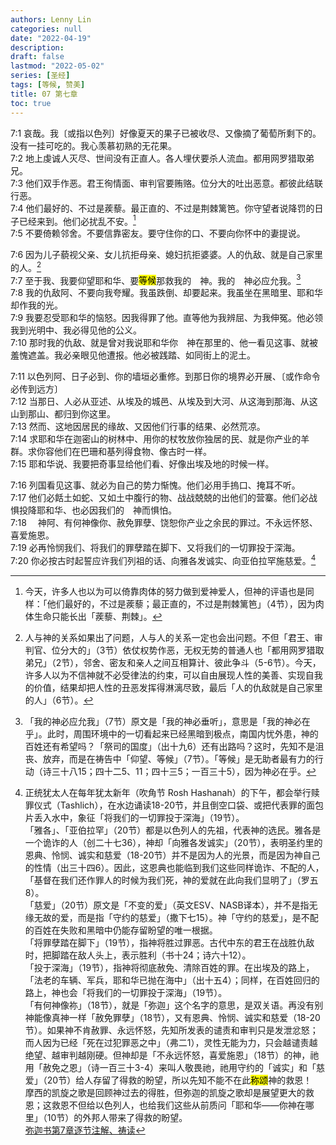 ```yaml
---
authors: Lenny Lin
categories: null
date: "2022-04-19"
description: 
draft: false
lastmod: "2022-05-02"
series: [圣经]
tags: [等候, 赞美]
title: 07 第七章
toc: true
---
```




<!--more-->

7:1 哀哉。我〔或指以色列〕好像夏天的果子已被收尽、又像摘了葡萄所剩下的。没有一挂可吃的。我心羡慕初熟的无花果。  
7:2 地上虔诚人灭尽、世间没有正直人。各人埋伏要杀人流血。都用网罗猎取弟兄。  
7:3 他们双手作恶。君王徇情面、审判官要贿赂。位分大的吐出恶意。都彼此结联行恶。  
7:4 他们最好的、不过是蒺藜。最正直的、不过是荆棘篱笆。你守望者说降罚的日子已经来到。他们必扰乱不安。[^1]  
7:5 不要倚赖邻舍。不要信靠密友。要守住你的口、不要向你怀中的妻提说。  

7:6 因为儿子藐视父亲、女儿抗拒母亲、媳妇抗拒婆婆。人的仇敌、就是自己家里的人。[^2]  
7:7 至于我、我要仰望耶和华、要<mark>等候</mark>那救我的　神。我的　神必应允我。[^3]  
7:8 我的仇敌阿、不要向我夸耀。我虽跌倒、却要起来。我虽坐在黑暗里、耶和华却作我的光。  
7:9 我要忍受耶和华的恼怒。因我得罪了他。直等他为我辨屈、为我伸冤。他必领我到光明中、我必得见他的公义。  
7:10 那时我的仇敌、就是曾对我说耶和华你　神在那里的、他一看见这事、就被羞愧遮盖。我必亲眼见他遭报。他必被践踏、如同街上的泥土。  

7:11 以色列阿、日子必到、你的墙垣必重修。到那日你的境界必开展、〔或作命令必传到远方〕  
7:12 当那日、人必从亚述、从埃及的城邑、从埃及到大河、从这海到那海、从这山到那山、都归到你这里。  
7:13 然而、这地因居民的缘故、又因他们行事的结果、必然荒凉。  
7:14 求耶和华在迦密山的树林中、用你的杖牧放你独居的民、就是你产业的羊群。求你容他们在巴珊和基列得食物、像古时一样。  
7:15 耶和华说、我要把奇事显给他们看、好像出埃及地的时候一样。  

7:16 列国看见这事、就必为自己的势力惭愧。他们必用手摀口、掩耳不听。  
7:17 他们必餂土如蛇、又如土中腹行的物、战战兢兢的出他们的营寨。他们必战惧投降耶和华、也必因我们的　神而惧怕。  
7:18 　神阿、有何神像你、赦免罪孽、饶恕你产业之余民的罪过。不永远怀怒、喜爱施恩。  
7:19 必再怜悯我们、将我们的罪孽踏在脚下、又将我们的一切罪投于深海。  
7:20 你必按古时起誓应许我们列祖的话、向雅各发诚实、向亚伯拉罕施慈爱。[^4]  

[^1]: 今天，许多人也以为可以倚靠肉体的努力做到爱神爱人，但神的评语也是同样：「他们最好的，不过是蒺藜；最正直的，不过是荆棘篱笆」（4节），因为肉体生命只能长出「蒺藜、荆棘」。  
[^2]: 人与神的关系如果出了问题，人与人的关系一定也会出问题。不但「君王、审判官、位分大的」（3节）依仗权势作恶，无权无势的普通人也「都用网罗猎取弟兄」（2节），邻舍、密友和亲人之间互相算计、彼此争斗（5-6节）。今天，许多人以为不信神就不必受律法的约束，可以自由展现人性的美善、实现自我的价值，结果却把人性的丑恶发挥得淋漓尽致，最后「人的仇敌就是自己家里的人」（6节）。  
[^3]: 「我的神必应允我」（7节）原文是「我的神必垂听」，意思是「我的神必在乎」。此时，周围环境中的一切看起来已经黑暗到极点，南国内忧外患，神的百姓还有希望吗？「祭司的国度」（出十九6）还有出路吗？这时，先知不是沮丧、放弃，而是在祷告中「仰望、等候」（7节）。「等候」是无助者最有力的行动（诗三十八15；四十二5、11；四十三5；一百三十5），因为神必在乎。  
[^4]: 正统犹太人在每年犹太新年（吹角节 Rosh Hashanah）的下午，都会举行赎罪仪式（Tashlich），在水边诵读18-20节，并且倒空口袋、或把代表罪的面包片丢入水中，象征「将我们的一切罪投于深海」（19节）。  
  「雅各」、「亚伯拉罕」（20节）都是以色列人的先祖，代表神的选民。雅各是一个诡诈的人（创二十七36），神却「向雅各发诚实」（20节），表明圣约里的恩典、怜悯、诚实和慈爱（18-20节）并不是因为人的光景，而是因为神自己的性情（出三十四6）。因此，这恩典也能临到我们这些同样诡诈、不配的人，「基督在我们还作罪人的时候为我们死，神的爱就在此向我们显明了」（罗五8）。  
  「慈爱」（20节）原文是「不变的爱」（英文ESV、NASB译本），并不是指无缘无故的爱，而是指「守约的慈爱」（撒下七15）。神「守约的慈爱」，是不配的百姓在失败和黑暗中仍能存留盼望的唯一根据。  
  「将罪孽踏在脚下」（19节），指神将胜过罪恶。古代中东的君王在战胜仇敌时，把脚踏在敌人头上，表示胜利（书十24；诗六十12）。  
  「投于深海」（19节），指神将彻底赦免、清除百姓的罪。在出埃及的路上，「法老的车辆、军兵，耶和华已抛在海中」（出十五4）；同样，在百姓回归的路上，神也会「将我们的一切罪投于深海」（19节）。  
  「有何神像祢」（18节），就是「弥迦」这个名字的意思，是双关语。再没有别神能像真神一样「赦免罪孽」（18节），又有恩典、怜悯、诚实和慈爱（18-20节）。如果神不肯赦罪、永远怀怒，先知所发表的谴责和审判只是发泄忿怒；而人因为已经「死在过犯罪恶之中」（弗二1），灵性无能为力，只会越谴责越绝望、越审判越刚硬。但神却是「不永远怀怒，喜爱施恩」（18节）的神，祂用「赦免之恩」（诗一百三十3-4）来叫人敬畏祂，祂用守约的「诚实」和「慈爱」（20节）给人存留了得救的盼望，所以先知不能不在此<mark>称颂</mark>神的救恩！  
  摩西的凯旋之歌是回顾神过去的得胜，但弥迦的凯旋之歌却是展望更大的救恩；这救恩不但给以色列人，也给我们这些从前质问「耶和华——你神在哪里」（10节）的外邦人带来了得救的盼望。  
[弥迦书第7章逐节注解、祷读](https://cmcbiblereading.com/2016/10/16/%e5%bc%a5%e8%bf%a6%e4%b9%a6%e7%ac%ac7%e7%ab%a0%e9%80%90%e8%8a%82%e6%b3%a8%e8%a7%a3%e3%80%81%e7%a5%b7%e8%af%bb/)
